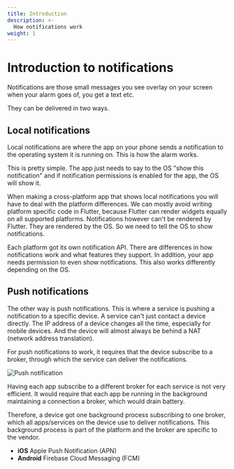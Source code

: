 ```yaml
---
title: Introduction
description: >-
  How notifications work
weight: 1
---
```


# Introduction to notifications

Notifications are those small messages you see overlay on your screen when your
alarm goes of, you get a text etc.

They can be delivered in two ways.

## Local notifications

Local notifications are where the app on your phone sends a notification to the
operating system it is running on.
This is how the alarm works.

This is pretty simple.
The app just needs to say to the OS "show this notification" and if notification
permissions is enabled for the app, the OS will show it.

When making a cross-platform app that shows local notifications you will have
to deal with the platform differences.
We can mostly avoid writing platform specific code in Flutter, because Flutter
can render widgets equally on all supported platforms.
Notifications however can't be rendered by Flutter.
They are rendered by the OS.
So we need to tell the OS to show notifications.

Each platform got its own notification API.
There are differences in how notifications work and what features they support.
In addition, your app needs permission to even show notifications.
This also works differently depending on the OS.

## Push notifications

The other way is push notifications.
This is where a service is pushing a notification to a specific device.
A service can't just contact a device directly.
The IP address of a device changes all the time, especially for mobile devices.
And the device will almost always be behind a NAT (network address translation).

For push notifications to work, it requires that the device subscribe to a
broker, through which the service can deliver the notifications.

![Push notification](../images/push_notification.drawio.svg)

Having each app subscribe to a different broker for each service is not very
efficient.
It would require that each app be running in the background maintaining a
connection a broker, which would drain battery.

Therefore, a device got one background process subscribing to one broker, which
all apps/services on the device use to deliver notifications.
This background process is part of the platform and the broker are specific to
the vendor.

- **iOS** Apple Push Notification (APN)
- **Android** Firebase Cloud Messaging (FCM)
